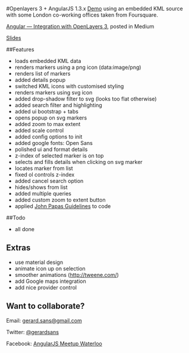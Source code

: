 #Openlayers 3 + AngularJS 1.3.x
[Demo](http://embed.plnkr.co/DHRLO6T89Wn92Dt1KNZT/preview) using an embedded KML source with some London co-working offices taken from Foursquare.

[Angular — Integration with OpenLayers 3](https://medium.com/angularjs-meetup-south-london/angular-integration-with-openlayers-3-5a6e8d29e635), posted in Medium

[Slides](https://gnab.github.io/remark/remarkise?url=https%3A%2F%2Frawgit.com%2Fgsans%2Fol3-angular%2Fmaster%2Fslides%2Fol3-angular.md#1)

##Features
- loads embedded KML data
- renders markers using a png icon (data:image/png)
- renders list of markers
- added details popup
- switched KML icons with customised styling 
- renders markers using svg icon
- added drop-shadow filter to svg (looks too flat otherwise)
- added search filter and highlighting
- added ui bootstrap + tabs
- opens popup on svg markers
- added zoom to max extent
- added scale control
- added config options to init
- added google fonts: Open Sans
- polished ui and format details
- z-index of selected marker is on top
- selects and fills details when clicking on svg marker
- locates marker from list
- fixed ol controls z-index
- added cancel search option
- hides/shows from list
- added multiple queries
- added custom zoom to extent button
- applied [John Papas Guidelines](https://github.com/johnpapa/angular-styleguide) to code

##Todo
- all done

## Extras
- use material design
- animate icon up on selection
- smoother animations (http://tweene.com/)
- add Google maps integration
- add nice provider control

## Want to collaborate?
Email: [gerard.sans@gmail.com](mailto:gerard.sans@gmail.com?Subject=heya%21&Body=%5E_%5E) 

Twitter: [@gerardsans](https://twitter.com/gerardsans)

Facebook: [AngularJS Meetup Waterloo](https://www.facebook.com/angularjswaterloo)
